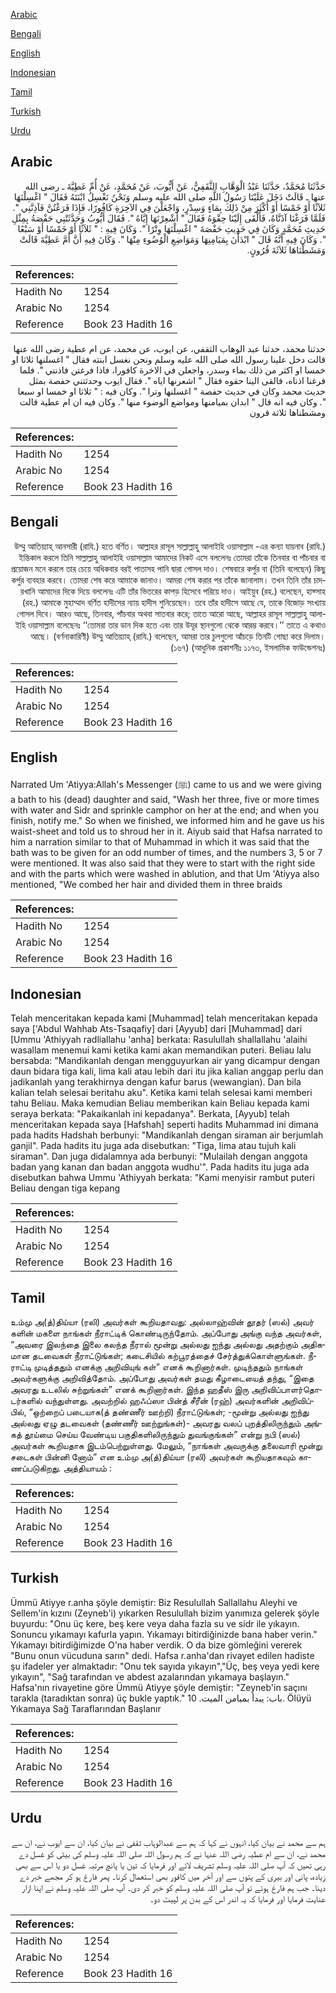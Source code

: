 [Arabic](#arabic)

[Bengali](#bengali)

[English](#english)

[Indonesian](#indonesian)

[Tamil](#tamil)

[Turkish](#turkish)

[Urdu](#urdu)

## Arabic


<div dir="rtl" lang="ar" style={{fontSize:'larger',backgroundColor:'#f8f9fa',padding:20}}>
حَدَّثَنَا مُحَمَّدٌ، حَدَّثَنَا عَبْدُ الْوَهَّابِ الثَّقَفِيُّ، عَنْ أَيُّوبَ، عَنْ مُحَمَّدٍ، عَنْ أُمِّ عَطِيَّةَ ـ رضى الله عنها ـ قَالَتْ دَخَلَ عَلَيْنَا رَسُولُ اللَّهِ صلى الله عليه وسلم وَنَحْنُ نَغْسِلُ ابْنَتَهُ فَقَالَ ‏"‏ اغْسِلْنَهَا ثَلاَثًا أَوْ خَمْسًا أَوْ أَكْثَرَ مِنْ ذَلِكَ بِمَاءٍ وَسِدْرٍ، وَاجْعَلْنَ فِي الآخِرَةِ كَافُورًا، فَإِذَا فَرَغْتُنَّ فَآذِنَّنِي ‏"‏‏.‏ فَلَمَّا فَرَغْنَا آذَنَّاهُ، فَأَلْقَى إِلَيْنَا حِقْوَهُ فَقَالَ ‏"‏ أَشْعِرْنَهَا إِيَّاهُ ‏"‏‏.‏ فَقَالَ أَيُّوبُ وَحَدَّثَتْنِي حَفْصَةُ بِمِثْلِ حَدِيثِ مُحَمَّدٍ وَكَانَ فِي حَدِيثِ حَفْصَةَ ‏"‏ اغْسِلْنَهَا وِتْرًا ‏"‏‏.‏ وَكَانَ فِيهِ ‏:‏ ‏"‏ ثَلاَثًا أَوْ خَمْسًا أَوْ سَبْعًا ‏"‏‏.‏ وَكَانَ فِيهِ أَنَّهُ قَالَ ‏"‏ ابْدَأْنَ بِمَيَامِنِهَا وَمَوَاضِعِ الْوُضُوءِ مِنْهَا ‏"‏‏.‏ وَكَانَ فِيهِ أَنَّ أُمَّ عَطِيَّةَ قَالَتْ وَمَشَطْنَاهَا ثَلاَثَةَ قُرُونٍ‏.‏
</div>
<div style={{backgroundColor:'#f8f9fa',padding:20, marginBottom: 10}}><table> <thead> <tr> <th>References:</th> <th></th> </tr> </thead> <tbody><tr><td>Hadith No</td><td>1254</td></tr><tr><td>Arabic No</td><td>1254</td></tr><tr><td>Reference</td><td>Book 23 Hadith 16</td></tr></tbody></table></div>


<div dir="rtl" lang="ar" style={{fontSize:'larger',backgroundColor:'#f8f9fa',padding:20}}>
حدثنا محمد، حدثنا عبد الوهاب الثقفي، عن ايوب، عن محمد، عن ام عطية رضى الله عنها قالت دخل علينا رسول الله صلى الله عليه وسلم ونحن نغسل ابنته فقال " اغسلنها ثلاثا او خمسا او اكثر من ذلك بماء وسدر، واجعلن في الاخرة كافورا، فاذا فرغتن فاذنني ". فلما فرغنا اذناه، فالقى الينا حقوه فقال " اشعرنها اياه ". فقال ايوب وحدثتني حفصة بمثل حديث محمد وكان في حديث حفصة " اغسلنها وترا ". وكان فيه : " ثلاثا او خمسا او سبعا ". وكان فيه انه قال " ابدان بميامنها ومواضع الوضوء منها ". وكان فيه ان ام عطية قالت ومشطناها ثلاثة قرون
</div>
<div style={{backgroundColor:'#f8f9fa',padding:20, marginBottom: 10}}><table> <thead> <tr> <th>References:</th> <th></th> </tr> </thead> <tbody><tr><td>Hadith No</td><td>1254</td></tr><tr><td>Arabic No</td><td>1254</td></tr><tr><td>Reference</td><td>Book 23 Hadith 16</td></tr></tbody></table></div>

## Bengali


<div dir="rtl" lang="bn" style={{fontSize:'larger',backgroundColor:'#f8f9fa',padding:20}}>
উম্মু আতিয়্যাহ্ আনসারী (রাযি.) হতে বর্ণিত। আল্লাহর রাসূল সাল্লাল্লাহু আলাইহি ওয়াসাল্লাম -এর কন্যা যায়নাব (রাযি.) ইন্তিকাল করলে তিনি সাল্লাল্লাহু আলাইহি ওয়াসাল্লাম আমাদের নিকট এসে বললেনঃ তোমরা তাঁকে তিনবার বা পাঁচবার বা প্রয়োজন মনে করলে তার চেয়ে অধিকবার বরই পাতাসহ পানি দ্বারা গোসল দাও। শেষবারে কর্পুর বা (তিনি বলেছেন) কিছু কর্পুর ব্যবহার করবে। তোমরা শেষ করে আমাকে জানাও। আমরা শেষ করার পর তাঁকে জানালাম। তখন তিনি তাঁর চাদরখানি আমাদের দিকে দিয়ে বললেনঃ এটি তাঁর ভিতরের কাপড় হিসেবে পরিয়ে দাও। আইয়ুব (রহ.) বলেছেন, হাফ্সাহ (রহ.) আমাকে মুহাম্মাদ বর্ণিত হাদীসের ন্যায় হাদীস শুনিয়েছেন। তবে তাঁর হাদীসে আছে যে, তাকে বিজোড় সংখ্যায় গোসল দিবে। আরও আছে, তিনবার, পাঁচবার অথবা সাতবার করে; তাতে আরো আছে, আল্লাহর রাসূল সাল্লাল্লাহু আলাইহি ওয়াসাল্লাম বলেছেনঃ ‘‘তোমরা তার ডান দিক হতে এবং তার উযূর স্থানগুলো থেকে আরম্ভ করবে।’’ তাতে এ কথাও আছে। (বর্ণনাকারিণী) উম্মু আতিয়্যাহ্ (রাযি.) বলেছেন, আমরা তার চুলগুলো আঁচড়ে তিনটি গোছা করে দিলাম। (১৬৭) (আধুনিক প্রকাশনীঃ ১১৭৩, ইসলামিক ফাউন্ডেশনঃ)
</div>
<div style={{backgroundColor:'#f8f9fa',padding:20, marginBottom: 10}}><table> <thead> <tr> <th>References:</th> <th></th> </tr> </thead> <tbody><tr><td>Hadith No</td><td>1254</td></tr><tr><td>Arabic No</td><td>1254</td></tr><tr><td>Reference</td><td>Book 23 Hadith 16</td></tr></tbody></table></div>

## English


<div dir="ltr" lang="en" style={{fontSize:'larger',backgroundColor:'#f8f9fa',padding:20}}>
Narrated Um 'Atiyya:Allah's Messenger (ﷺ) came to us and we were giving a bath to his (dead) daughter and said, "Wash her three, five or more times with water and Sidr and sprinkle camphor on her at the end; and when you finish, notify me." So when we finished, we informed him and he gave us his waist-sheet and told us to shroud her in it. Aiyub said that Hafsa narrated to him a narration similar to that of Muhammad in which it was said that the bath was to be given for an odd number of times, and the numbers 3, 5 or 7 were mentioned. It was also said that they were to start with the right side and with the parts which were washed in ablution, and that Um 'Atiyya also mentioned, "We combed her hair and divided them in three braids
</div>
<div style={{backgroundColor:'#f8f9fa',padding:20, marginBottom: 10}}><table> <thead> <tr> <th>References:</th> <th></th> </tr> </thead> <tbody><tr><td>Hadith No</td><td>1254</td></tr><tr><td>Arabic No</td><td>1254</td></tr><tr><td>Reference</td><td>Book 23 Hadith 16</td></tr></tbody></table></div>

## Indonesian


<div dir="ltr" lang="id" style={{fontSize:'larger',backgroundColor:'#f8f9fa',padding:20}}>
Telah menceritakan kepada kami [Muhammad] telah menceritakan kepada saya ['Abdul Wahhab Ats-Tsaqafiy] dari [Ayyub] dari [Muhammad] dari [Ummu 'Athiyyah radliallahu 'anha] berkata: Rasulullah shallallahu 'alaihi wasallam menemui kami ketika kami akan memandikan puteri. Beliau lalu bersabda: "Mandikanlah dengan mengguyurkan air yang dicampur dengan daun bidara tiga kali, lima kali atau lebih dari itu jika kalian anggap perlu dan jadikanlah yang terakhirnya dengan kafur barus (wewangian). Dan bila kalian telah selesai beritahu aku". Ketika kami telah selesai kami memberi tahu Beliau. Maka kemudian Beliau memberikan kain Beliau kepada kami seraya berkata: "Pakaikanlah ini kepadanya". Berkata, [Ayyub] telah menceritakan kepada saya [Hafshah] seperti hadits Muhammad ini dimana pada hadits Hadshah berbunyi: "Mandikanlah dengan siraman air berjumlah ganjil". Pada hadits itu juga ada disebutkan: "Tiga, lima atau tujuh kali siraman". Dan juga didalamnya ada berbunyi: "Mulailah dengan anggota badan yang kanan dan badan anggota wudhu'". Pada hadits itu juga ada disebutkan bahwa Ummu 'Athiyyah berkata: "Kami menyisir rambut puteri Beliau dengan tiga kepang
</div>
<div style={{backgroundColor:'#f8f9fa',padding:20, marginBottom: 10}}><table> <thead> <tr> <th>References:</th> <th></th> </tr> </thead> <tbody><tr><td>Hadith No</td><td>1254</td></tr><tr><td>Arabic No</td><td>1254</td></tr><tr><td>Reference</td><td>Book 23 Hadith 16</td></tr></tbody></table></div>

## Tamil


<div dir="ltr" lang="ta" style={{fontSize:'larger',backgroundColor:'#f8f9fa',padding:20}}>
உம்மு அ(த்)திய்யா (ரலி) அவர்கள் கூறியதாவது: அல்லாஹ்வின் தூதர் (ஸல்) அவர் களின் மகளை நாங்கள் நீராட்டிக் கொண்டிருந்தோம். அப்போது அங்கு வந்த அவர்கள், “அவரை இலந்தை இலை கலந்த நீரால் மூன்று அல்லது ஐந்து அல்லது அதற்கும் அதிகமான தடவைகள் நீராட்டுங்கள்; கடைசியில் கற்பூரத்தைச் சேர்த்துக்கொள்ளுங்கள். நீராட்டி முடித்ததும் எனக்கு அறிவியுங் கள்” எனக் கூறினார்கள். முடிந்ததும் நாங்கள் அவர்களுக்கு அறிவித்தோம். அப்போது அவர்கள் தமது கீழாடையைத் தந்து, “இதை அவரது உடலில் சுற்றுங்கள்” எனக் கூறினார்கள். இந்த ஹதீஸ் இரு அறிவிப்பாளர்தொடர்களில் வந்துள்ளது. அவற்றில் ஹஃப்ஸா பின்த் சீரீன் (ரஹ்) அவர்களின் அறிவிப்பில், “ஒற்றைப் படையாக(த் தண்ணீர் ஊற்றி) நீராட்டுங்கள்; -மூன்று அல்லது ஐந்து அல்லது ஏழு தடவைகள் (தண்ணீர் ஊற்றுங்கள்)- அவரது வலப் புறத்திலிருந்தும் அங்கத் தூய்மை செய்ய வேண்டிய பகுதிகளிலிருந்தும் துவங்குங்கள்” என்று நபி (ஸல்) அவர்கள் கூறியதாக இடம்பெற்றுள்ளது. மேலும், “நாங்கள் அவருக்கு தலைவாரி மூன்று சடைகள் பின்னி னோம்” என உம்மு அ(த்)திய்யா (ரலி) அவர்கள் கூறியதாகவும் காணப்படுகிறது. அத்தியாயம் :
</div>
<div style={{backgroundColor:'#f8f9fa',padding:20, marginBottom: 10}}><table> <thead> <tr> <th>References:</th> <th></th> </tr> </thead> <tbody><tr><td>Hadith No</td><td>1254</td></tr><tr><td>Arabic No</td><td>1254</td></tr><tr><td>Reference</td><td>Book 23 Hadith 16</td></tr></tbody></table></div>

## Turkish


<div dir="ltr" lang="tr" style={{fontSize:'larger',backgroundColor:'#f8f9fa',padding:20}}>
Ümmü Atiyye r.anha şöyle demiştir: Biz Resulullah Sallallahu Aleyhi ve Sellem'in kızını (Zeyneb'i) yıkarken Resulullah bizim yanımıza gelerek şöyle buyurdu: "Onu üç kere, beş kere veya daha fazla su ve sidr ile yıkayın. Sonuncu yıkamayı kafurla yapın. Yıkamayı bitirdiğinizde bana haber verin." Yıkamayı bitirdiğimizde O'na haber verdik. O da bize gömleğini vererek "Bunu onun vücuduna sarın" dedi. Hafsa r.anha'dan rivayet edilen hadiste şu ifadeler yer almaktadır: "Onu tek sayıda yıkayın","Üç, beş veya yedi kere yıkayın", "Sağ tarafından ve abdest azalarından yıkamaya başlayın." Hafsa'nın rivayetine göre Ümmü Atiyye şöyle demiştir: "Zeyneb'in saçını tarakla (taradıktan sonra) üç bukle yaptık." باب: يبدأ بميامن الميت. 10. Ölüyü Yıkamaya Sağ Taraflarından Başlanır
</div>
<div style={{backgroundColor:'#f8f9fa',padding:20, marginBottom: 10}}><table> <thead> <tr> <th>References:</th> <th></th> </tr> </thead> <tbody><tr><td>Hadith No</td><td>1254</td></tr><tr><td>Arabic No</td><td>1254</td></tr><tr><td>Reference</td><td>Book 23 Hadith 16</td></tr></tbody></table></div>

## Urdu


<div dir="rtl" lang="ur" style={{fontSize:'larger',backgroundColor:'#f8f9fa',padding:20}}>
ہم سے محمد نے بیان کیا، انہوں نے کہا کہ ہم سے عبدالوہاب ثقفی نے بیان کیا، ان سے ایوب نے، ان سے محمد نے، ان سے ام عطیہ رضی اللہ عنہا نے کہ ہم رسول اللہ صلی اللہ علیہ وسلم کی بیٹی کو غسل دے رہی تھیں کہ آپ صلی اللہ علیہ وسلم تشریف لائے اور فرمایا کہ تین یا پانچ مرتبہ غسل دو یا اس سے بھی زیادہ، پانی اور بیری کے پتوں سے اور آخر میں کافور بھی استعمال کرنا۔ پھر فارغ ہو کر مجھے خبر دے دینا۔ جب ہم فارغ ہوئے تو آپ صلی اللہ علیہ وسلم کو خبر کر دی۔ آپ صلی اللہ علیہ وسلم نے اپنا ازار عنایت فرمایا اور فرمایا کہ یہ اندر اس کے بدن پر لپیٹ دو۔
</div>
<div style={{backgroundColor:'#f8f9fa',padding:20, marginBottom: 10}}><table> <thead> <tr> <th>References:</th> <th></th> </tr> </thead> <tbody><tr><td>Hadith No</td><td>1254</td></tr><tr><td>Arabic No</td><td>1254</td></tr><tr><td>Reference</td><td>Book 23 Hadith 16</td></tr></tbody></table></div>